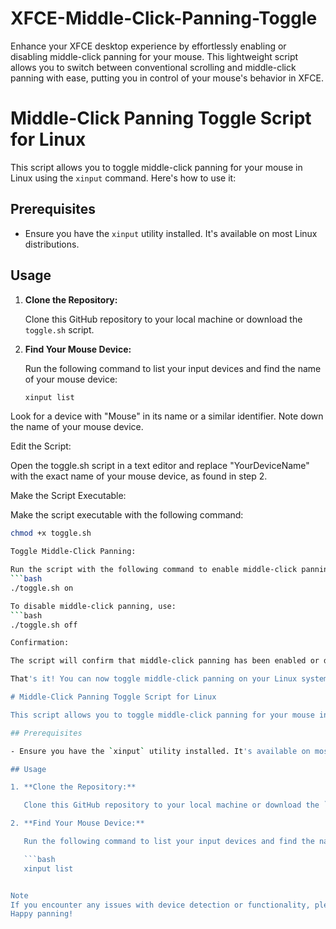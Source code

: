 # XFCE-Middle-Click-Panning-Toggle
Enhance your XFCE desktop experience by effortlessly enabling or disabling middle-click panning for your mouse. This lightweight script allows you to switch between conventional scrolling and middle-click panning with ease, putting you in control of your mouse's behavior in XFCE.

# Middle-Click Panning Toggle Script for Linux

This script allows you to toggle middle-click panning for your mouse in Linux using the `xinput` command. Here's how to use it:

## Prerequisites

- Ensure you have the `xinput` utility installed. It's available on most Linux distributions.

## Usage

1. **Clone the Repository:**

   Clone this GitHub repository to your local machine or download the `toggle.sh` script.

2. **Find Your Mouse Device:**

   Run the following command to list your input devices and find the name of your mouse device:

   ```bash
   xinput list


Look for a device with "Mouse" in its name or a similar identifier. Note down the name of your mouse device.

Edit the Script:

Open the toggle.sh script in a text editor and replace "YourDeviceName" with the exact name of your mouse device, as found in step 2.

Make the Script Executable:

Make the script executable with the following command:
```bash
chmod +x toggle.sh

Toggle Middle-Click Panning:

Run the script with the following command to enable middle-click panning:
```bash
./toggle.sh on

To disable middle-click panning, use:
```bash
./toggle.sh off

Confirmation:

The script will confirm that middle-click panning has been enabled or disabled for your mouse device.

That's it! You can now toggle middle-click panning on your Linux system with ease.

# Middle-Click Panning Toggle Script for Linux

This script allows you to toggle middle-click panning for your mouse in Linux using the `xinput` command. Here's how to use it:

## Prerequisites

- Ensure you have the `xinput` utility installed. It's available on most Linux distributions.

## Usage

1. **Clone the Repository:**

   Clone this GitHub repository to your local machine or download the `toggle.sh` script.

2. **Find Your Mouse Device:**

   Run the following command to list your input devices and find the name of your mouse device:

   ```bash
   xinput list


Note
If you encounter any issues with device detection or functionality, please ensure that your mouse and system configuration are compatible with the xinput commands used in the script.
Happy panning!
